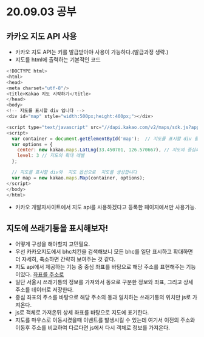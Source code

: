 # 20.09.03 공부

## 카카오 지도 API 사용
 * 카카오 지도 API는 키를 발급받아야 사용이 가능하다.(발급과정 생략.)
 * 지도를 html에 출력하는 기본적인 코드
 ```javascript
 <!DOCTYPE html>
<html>
<head>
 <meta charset="utf-8"/>
 <title>Kakao 지도 시작하기</title>
</head>
<body>
<!-- 지도를 표시할 div 입니다 -->
 <div id="map" style="width:500px;height:400px;"></div>

 <script type="text/javascript" src="//dapi.kakao.com/v2/maps/sdk.js?appkey=ec37ce7ff126878e77d2c814181f7794"></script>
 <script>
   var container = document.getElementById('map');  // 지도를 표시할 div 를 가져온다. 여기서는 div의 id가 map이므로 map을 가져옴.
   var options = {
     center: new kakao.maps.LatLng(33.450701, 126.570667), // 지도의 중심좌표(반드시 있어야 함)
     level: 3 // 지도의 확대 레벨
   };

   // 지도를 표시할 div와  지도 옵션으로  지도를 생성합니다
   var map = new kakao.maps.Map(container, options);
 </script>
</body>
</html>
 ```
 * 카카오 개발자사이트에서 지도 api를 사용하겠다고 등록한 페이지에서만 사용가능.

## 지도에 쓰래기통을 표시해보자!
 * 어떻게 구성을 해야할지 고민필요.
 * 우선 카카오지도에서 bhc치킨을 검색해보니 모든 bhc를 일단 표시하고 확대하면 더 자세히, 축소하면 간략히 보여주는 것 같다.
 * 지도 api에서 제공하는 기능 중 중심 좌표를 바탕으로 해당 주소를 표현해주는 기능이있다.
 [좌표를 주소로](https://apis.map.kakao.com/web/sample/coord2addr/)
 * 일단 서울시 쓰래기통의 정보를 가져와서 동으로 구분한 정보와 좌표, 그리고 상세주소를 데이터로 저장한다.
 * 중심 좌표의 주소를 바탕으로 해당 주소의 동과 일치하는 쓰래기통의 위치만 js로 가져온다.
 * js로 객체로 가져온뒤 상세 좌표를 바탕으로 지도에 표기한다.
 * 지도를 마우스로 이동시켰을때 이벤트를 발생시킬 수 있는데 여기서 이전의 주소와 이동후 주소를 비교하여 다르다면 js에서 다시 객체로 정보를 가져온다.
